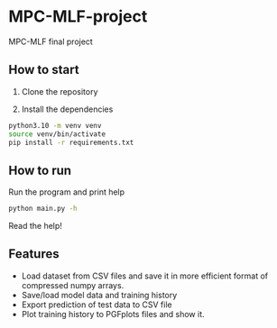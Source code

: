# MPC-MLF-project
MPC-MLF final project

## How to start

1) Clone the repository

2) Install the dependencies
```bash
python3.10 -m venv venv
source venv/bin/activate
pip install -r requirements.txt
```

## How to run

Run the program and print help
```bash
python main.py -h
```
Read the help!

## Features

 - Load dataset from CSV files and save it in more efficient format of compressed numpy arrays.
 - Save/load model data and training history
 - Export prediction of test data to CSV file
 - Plot training history to PGFplots files and show it.
